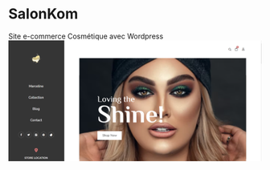 # SalonKom
Site e-commerce Cosmétique avec Wordpress 
![This is an image](https://github.com/HBr-Developer/SalonKom/blob/master/c1.png?raw=true)
